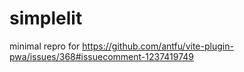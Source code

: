 # simplelit
minimal repro for https://github.com/antfu/vite-plugin-pwa/issues/368#issuecomment-1237419749
